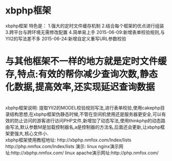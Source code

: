 # xbphp框架
xbphp框架
特色是：
  1.强大的定时文件缓存机制
  2.结合每个框架的优点进行组装
  3.跨平台与跨环境无需修改配置
  4.简单易上手
2015-06-09:新增表单校验规则,与YII2的写法差不多
2015-06-24:新增自定义重写URL参数校验
<h1>与其他框架不一样的地方就是定时文件缓存,特点:有效的帮你减少查询次数,静态化数据,提高效率,还实现延迟查询数据</h1><br>
xbphp框架说明:
  提取YII2的MODEL校验规则写法,进行表单校验,使用cakephp目录结构思想,在xbphp框架伪静态时候,不管在空间机使用还是服务器更安全,可以有效的防止访问的游客进行访问PHP文件,新增加了动态写法,使用thinkphp的动态路由写法,默认参数M是加载控制器名,a是控制器的方法名,后面还会更新,让xbphp框架更强大,核心文件小.<br>
xbphp框架使用教程地址:
  http://xbphp.nmfox.com/Index/lists 
  http://php.nmfox.com/Index/lists 
演示:
linux nginx演示网址:http://xbphp.nmfox.com/
linux apache演示网址:http://php.nmfox.com/
